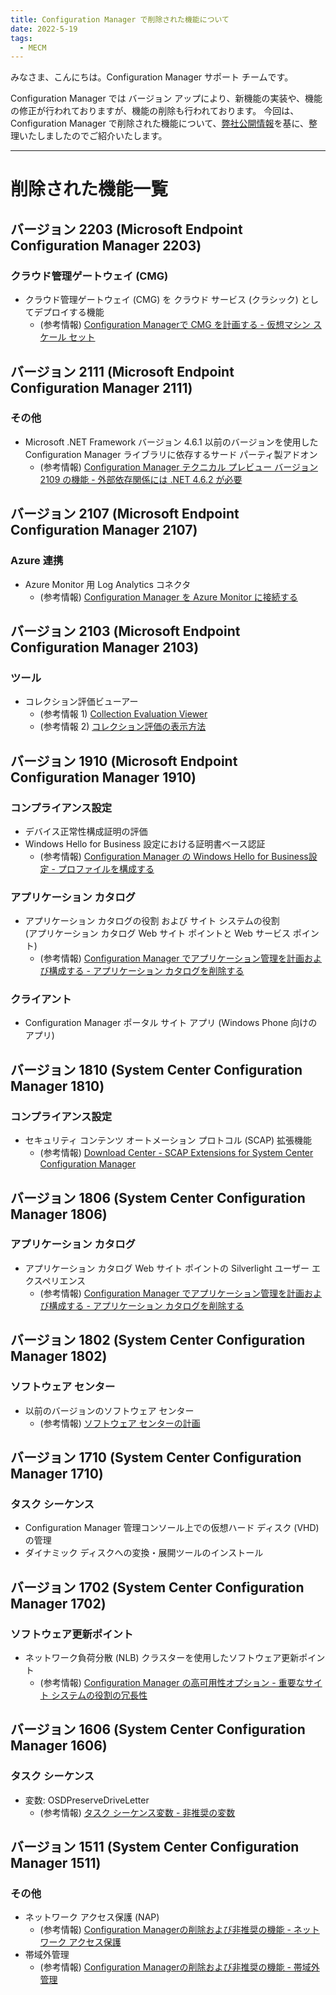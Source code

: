 ```yaml
---
title: Configuration Manager で削除された機能について
date: 2022-5-19
tags:
  - MECM
---
```


みなさま、こんにちは。Configuration Manager サポート チームです。  

Configuration Manager では バージョン アップにより、新機能の実装や、機能の修正が行われておりますが、機能の削除も行われております。
今回は、Configuration Manager で削除された機能について、[弊社公開情報](https://docs.microsoft.com/ja-jp/mem/configmgr/core/plan-design/changes/deprecated/removed-and-deprecated-cmfeatures)を基に、整理いたしましたのでご紹介いたします。

---

# 削除された機能一覧

## バージョン 2203 (Microsoft Endpoint Configuration Manager 2203)

### クラウド管理ゲートウェイ (CMG)

- クラウド管理ゲートウェイ (CMG) を クラウド サービス (クラシック) としてデプロイする機能
  - (参考情報) [Configuration Managerで CMG を計画する - 仮想マシン スケール セット](https://docs.microsoft.com/ja-jp/mem/configmgr/core/clients/manage/cmg/plan-cloud-management-gateway#virtual-machine-scale-sets)
  
## バージョン 2111 (Microsoft Endpoint Configuration Manager 2111)

### その他

- Microsoft .NET Framework バージョン 4.6.1 以前のバージョンを使用した Configuration Manager ライブラリに依存するサード パーティ製アドオン
  - (参考情報) [Configuration Manager テクニカル プレビュー バージョン 2109 の機能 - 外部依存関係には .NET 4.6.2 が必要](https://docs.microsoft.com/ja-jp/mem/configmgr/core/get-started/2021/technical-preview-2109#bkmk_dotnetsdk)

## バージョン 2107 (Microsoft Endpoint Configuration Manager 2107)

### Azure 連携

- Azure Monitor 用 Log Analytics コネクタ
  - (参考情報) [Configuration Manager を Azure Monitor に接続する](https://docs.microsoft.com/ja-jp/azure/azure-monitor/logs/collect-sccm)

## バージョン 2103 (Microsoft Endpoint Configuration Manager 2103)

### ツール

- コレクション評価ビューアー
  - (参考情報 1) [Collection Evaluation Viewer](https://docs.microsoft.com/ja-jp/mem/configmgr/core/support/ceviewer)
  - (参考情報 2) [コレクション評価の表示方法](https://docs.microsoft.com/ja-jp/mem/configmgr/core/clients/manage/collections/collection-evaluation-view)

## バージョン 1910 (Microsoft Endpoint Configuration Manager 1910)

### コンプライアンス設定

- デバイス正常性構成証明の評価
- Windows Hello for Business 設定における証明書ベース認証
  - (参考情報) [Configuration Manager の Windows Hello for Business設定 - プロファイルを構成する](https://docs.microsoft.com/ja-jp/mem/configmgr/protect/deploy-use/windows-hello-for-business-settings#configure-a-profile)

### アプリケーション カタログ

- アプリケーション カタログの役割 および サイト システムの役割  
  (アプリケーション カタログ Web サイト ポイントと Web サービス ポイント)
  - (参考情報) [Configuration Manager でアプリケーション管理を計画および構成する - アプリケーション カタログを削除する](https://docs.microsoft.com/ja-jp/mem/configmgr/apps/plan-design/plan-for-and-configure-application-management#remove-the-application-catalog)

### クライアント

- Configuration Manager ポータル サイト アプリ (Windows Phone 向けのアプリ)

## バージョン 1810 (System Center Configuration Manager 1810)

### コンプライアンス設定

- セキュリティ コンテンツ オートメーション プロトコル (SCAP) 拡張機能
  - (参考情報) [Download Center - SCAP Extensions for System Center Configuration Manager](https://www.microsoft.com/en-us/download/details.aspx?id=48741)

## バージョン 1806 (System Center Configuration Manager 1806)

### アプリケーション カタログ

- アプリケーション カタログ Web サイト ポイントの Silverlight ユーザー エクスペリエンス
  - (参考情報) [Configuration Manager でアプリケーション管理を計画および構成する - アプリケーション カタログを削除する](https://docs.microsoft.com/ja-jp/mem/configmgr/apps/plan-design/plan-for-and-configure-application-management#remove-the-application-catalog)

## バージョン 1802 (System Center Configuration Manager 1802)

### ソフトウェア センター

- 以前のバージョンのソフトウェア センター
  - (参考情報) [ソフトウェア センターの計画](https://docs.microsoft.com/ja-jp/mem/configmgr/apps/plan-design/plan-for-software-center)

## バージョン 1710 (System Center Configuration Manager 1710)

### タスク シーケンス

- Configuration Manager 管理コンソール上での仮想ハード ディスク (VHD) の管理
- ダイナミック ディスクへの変換・展開ツールのインストール

## バージョン 1702 (System Center Configuration Manager 1702)

### ソフトウェア更新ポイント

- ネットワーク負荷分散 (NLB) クラスターを使用したソフトウェア更新ポイント
  - (参考情報) [Configuration Manager の高可用性オプション - 重要なサイト システムの役割の冗長性](https://docs.microsoft.com/ja-jp/mem/configmgr/core/servers/deploy/configure/high-availability-options#redundancy-for-important-site-system-roles)

## バージョン 1606 (System Center Configuration Manager 1606)

### タスク シーケンス

- 変数: OSDPreserveDriveLetter
  - (参考情報) [タスク シーケンス変数 - 非推奨の変数](https://docs.microsoft.com/ja-jp/mem/configmgr/osd/understand/task-sequence-variables#osdpreservedriveletter)

## バージョン 1511 (System Center Configuration Manager 1511)

### その他

- ネットワーク アクセス保護 (NAP)
  - (参考情報) [Configuration Managerの削除および非推奨の機能 - ネットワーク アクセス保護](https://docs.microsoft.com/ja-jp/mem/configmgr/core/plan-design/changes/deprecated/removed-and-deprecated-cmfeatures#network-access-protection)
- 帯域外管理
  - (参考情報) [Configuration Managerの削除および非推奨の機能 - 帯域外管理](https://docs.microsoft.com/ja-jp/mem/configmgr/core/plan-design/changes/deprecated/removed-and-deprecated-cmfeatures#out-of-band-management)
